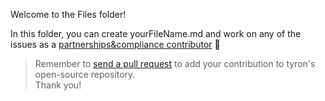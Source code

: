 Welcome to the Files folder!

In this folder, you can create yourFileName.md and work on any of the issues as a [partnerships&compliance contributor](/community/contributors/partnerships&compliance.md) :high_brightness:

> Remember to [send a pull request](//CONTRIBUTING.md#pull-requests) to add your contribution to tyron's open-source repository.  
Thank you!
